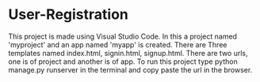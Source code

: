 # User-Registration
This project is made using Visual Studio Code.
In this a project named 'myproject' and an app named 'myapp' is created.
There are Three templates named index.html, signin.html, signup.html.
There are two urls, one is of project and another is of app.
To run this project type python manage.py runserver in the terminal and copy paste the url in the browser.
